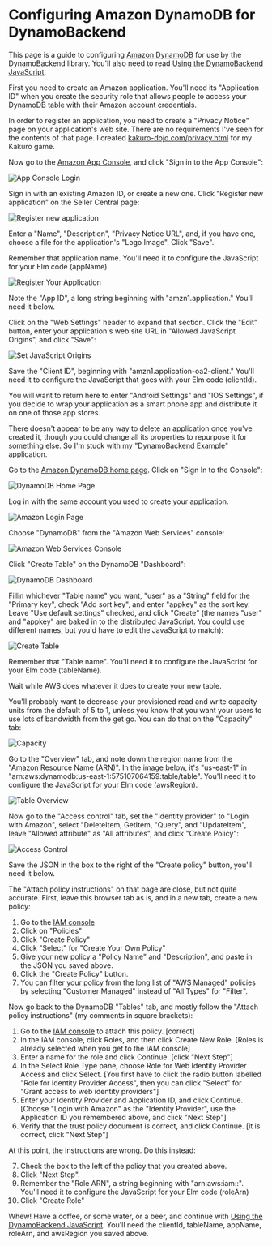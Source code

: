 # Configuring Amazon DynamoDB for DynamoBackend

This page is a guide to configuring [Amazon DynamoDB](https://aws.amazon.com/dynamodb/) for use by the DynamoBackend library. You'll also need to read [Using the DynamoBackend JavaScript](port-setup.md).

First you need to create an Amazon application. You'll need its "Application ID" when  you create the security role that allows people to access your DynamoDB table with their Amazon account credentials.

In order to register an application, you need to create a "Privacy Notice" page on your application's web site. There are no requirements I've seen for the contents of that page. I created [kakuro-dojo.com/privacy.html](kakuro-dojo.com/privacy.html) for my Kakuro game.

Now go to the [Amazon App Console](http://login.amazon.com/manageApps), and click "Sign in to the App Console":

![App Console Login](https://raw.githubusercontent.com/billstclair/elm-dynamodb-images/master/a01-app-console.png)

Sign in with an existing Amazon ID, or create a new one. Click "Register new application" on the Seller Central page:

![Register new application](https://raw.githubusercontent.com/billstclair/elm-dynamodb-images/master/a02-register-new-application.png)

Enter a "Name", "Description", "Privacy Notice URL", and, if you have one, choose a file for the application's "Logo Image". Click "Save".

Remember that application name. You'll need it to configure the JavaScript for your Elm code (appName).

![Register Your Application](https://raw.githubusercontent.com/billstclair/elm-dynamodb-images/master/a03-register-application.png)

Note the "App ID", a long string beginning with "amzn1.application." You'll need it below.

Click on the "Web Settings" header to expand that section. Click the "Edit" button, enter your application's web site URL in "Allowed JavaScript Origins", and click "Save":

![Set JavaScript Origins](https://raw.githubusercontent.com/billstclair/elm-dynamodb-images/master/a04-javascript-origins.png)

Save the "Client ID", beginning with "amzn1.application-oa2-client." You'll need it to configure the JavaScript that goes with your Elm code (clientId).

You will want to return here to enter "Android Settings" and "IOS Settings", if you decide to wrap your application as a smart phone app and distribute it on one of those app stores.

There doesn't appear to be any way to delete an application once you've created it, though you could change all its properties to repurpose it for something else. So I'm stuck with my "DynamoBackend Example" application.

Go to the [Amazon DynamoDB home page](https://aws.amazon.com/dynamodb/). Click on "Sign In to the Console":

![DynamoDB Home Page](https://raw.githubusercontent.com/billstclair/elm-dynamodb-images/master/01-home-page.png)

Log in with the same account you used to create your application.

![Amazon Login Page](https://raw.githubusercontent.com/billstclair/elm-dynamodb-images/master/02-login.png)

Choose "DynamoDB" from the "Amazon Web Services" console:

![Amazon Web Services Console](https://raw.githubusercontent.com/billstclair/elm-dynamodb-images/master/03-choose.png)

Click "Create Table" on the DynamoDB "Dashboard":

![DynamoDB Dashboard](https://raw.githubusercontent.com/billstclair/elm-dynamodb-images/master/04-dashboard.png)

Fillin whichever "Table name" you want, "user" as a "String" field for the "Primary key", check "Add sort key", and enter "appkey" as the sort key. Leave "Use default settings" checked, and click "Create" (the names "user" and "appkey" are baked in to the [distributed JavaScript](examples/js/dynamo-backend.js). You could use different names, but you'd have to edit the JavaScript to match):

![Create Table](https://raw.githubusercontent.com/billstclair/elm-dynamodb-images/master/05-create-table.png)

Remember that "Table name". You'll need it to configure the JavaScript for your Elm code (tableName).

Wait while AWS does whatever it does to create your new table.

You'll probably want to decrease your provisioned read and write capacity units from the default of 5 to 1, unless you know that you want your users to use lots of bandwidth from the get go. You can do that on the "Capacity" tab:

![Capacity](https://raw.githubusercontent.com/billstclair/elm-dynamodb-images/master/06-capacity.png)

Go to the "Overview" tab, and note down the region name from the "Amazon Resource Name (ARN)". In the image below, it's "us-east-1" in "arn:aws:dynamodb:us-east-1:575107064159:table/table". You'll need it to configure the JavaScript for your Elm code (awsRegion).

![Table Overview](https://raw.githubusercontent.com/billstclair/elm-dynamodb-images/master/07-table-overview.png)

Now go to the "Access control" tab, set the "Identity provider" to "Login with Amazon", select "DeleteItem, GetItem, "Query", and "UpdateItem", leave "Allowed attribute" as "All attributes", and click "Create Policy":

![Access Control](https://raw.githubusercontent.com/billstclair/elm-dynamodb-images/master/08-access-control.png)

Save the JSON in the box to the right of the "Create policy" button, you'll need it below.

The "Attach policy instructions" on that page are close, but not quite accurate. First, leave this browser tab as is, and in a new tab, create a new policy:

1. Go to the [IAM console](https://console.aws.amazon.com/iam/home?#roles)
2. Click on "Policies"
3. Click "Create Policy"
4. Click "Select" for "Create Your Own Policy"
5. Give your new policy a "Policy Name" and "Description", and paste in the JSON you saved above.
6. Click the "Create Policy" button.
7. You can filter your policy from the long list of "AWS Managed" policies by selecting "Customer Managed" instead of "All Types" for "Filter".

Now go back to the DynamoDB "Tables" tab, and mostly follow the "Attach policy instructions" (my comments in square brackets):

1. Go to the [IAM console](https://console.aws.amazon.com/iam/home?#roles) to attach this policy. [correct]
2. In the IAM console, click Roles, and then click Create New Role. [Roles is already selected when you get to the IAM console]
3. Enter a name for the role and click Continue. [click "Next Step"]
4. In the Select Role Type pane, choose Role for Web Identity Provider Access and click Select. [You first have to click the radio button labelled "Role for Identity Provider Access", then you can click "Select" for "Grant access to web identity providers"]
5. Enter your Identity Provider and Application ID, and click Continue. [Choose "Login with Amazon" as the "Identity Provider", use the Application ID you remembered above, and click "Next Step"]
6. Verify that the trust policy document is correct, and click Continue. [it is correct, click "Next Step"]

At this point, the instructions are wrong. Do this instead:

7. Check the box to the left of the policy that you created above.
8. Click "Next Step".
9. Remember the "Role ARN", a string beginning with "arn:aws:iam::". You'll need it to configure the JavaScript for your Elm code (roleArn)
10. Click "Create Role"

Whew! Have a coffee, or some water, or a beer, and continue with [Using the DynamoBackend JavaScript](port-setup.md). You'll need the clientId, tableName, appName, roleArn, and awsRegion you saved above.
